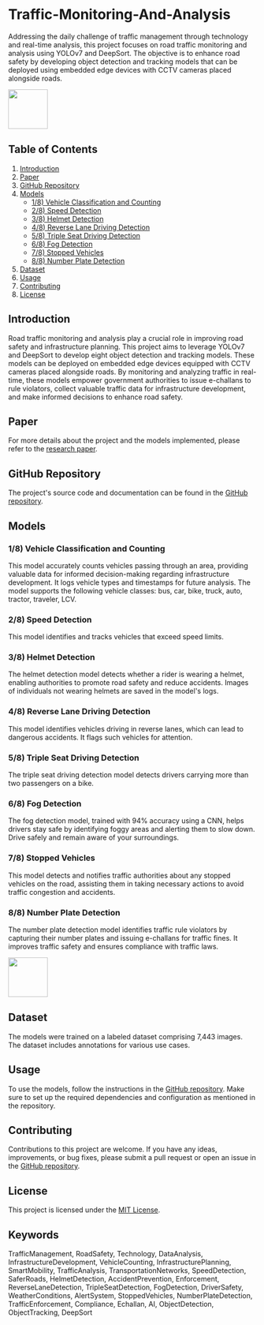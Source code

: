 # Traffic-Monitoring-And-Analysis

Addressing the daily challenge of traffic management through technology and real-time analysis, this project focuses on road traffic monitoring and analysis using YOLOv7 and DeepSort. The objective is to enhance road safety by developing object detection and tracking models that can be deployed using embedded edge devices with CCTV cameras placed alongside roads.

<img src="https://static.vecteezy.com/system/resources/previews/014/349/119/original/traffic-monitoring-chart-analysis-seo-filled-outline-icon-vector.jpg" width="80" height="80">

## Table of Contents

1. [Introduction](#introduction)
2. [Paper](#paper)
3. [GitHub Repository](#github-repository)
4. [Models](#models)
    - [1/8) Vehicle Classification and Counting](#1-vehicle-classification-and-counting)
    - [2/8) Speed Detection](#2-speed-detection)
    - [3/8) Helmet Detection](#3-helmet-detection)
    - [4/8) Reverse Lane Driving Detection](#4-reverse-lane-driving-detection)
    - [5/8) Triple Seat Driving Detection](#5-triple-seat-driving-detection)
    - [6/8) Fog Detection](#6-fog-detection)
    - [7/8) Stopped Vehicles](#7-stopped-vehicles)
    - [8/8) Number Plate Detection](#8-number-plate-detection)
5. [Dataset](#dataset)
6. [Usage](#usage)
7. [Contributing](#contributing)
8. [License](#license)

## Introduction

Road traffic monitoring and analysis play a crucial role in improving road safety and infrastructure planning. This project aims to leverage YOLOv7 and DeepSort to develop eight object detection and tracking models. These models can be deployed on embedded edge devices equipped with CCTV cameras placed alongside roads. By monitoring and analyzing traffic in real-time, these models empower government authorities to issue e-challans to rule violators, collect valuable traffic data for infrastructure development, and make informed decisions to enhance road safety.

## Paper

For more details about the project and the models implemented, please refer to the [research paper](https://lnkd.in/dnTbsDbf).

## GitHub Repository

The project's source code and documentation can be found in the [GitHub repository](https://lnkd.in/dSK73d-C).

## Models

### 1/8) Vehicle Classification and Counting

This model accurately counts vehicles passing through an area, providing valuable data for informed decision-making regarding infrastructure development. It logs vehicle types and timestamps for future analysis. The model supports the following vehicle classes: bus, car, bike, truck, auto, tractor, traveler, LCV.

### 2/8) Speed Detection

This model identifies and tracks vehicles that exceed speed limits.

### 3/8) Helmet Detection

The helmet detection model detects whether a rider is wearing a helmet, enabling authorities to promote road safety and reduce accidents. Images of individuals not wearing helmets are saved in the model's logs.

### 4/8) Reverse Lane Driving Detection

This model identifies vehicles driving in reverse lanes, which can lead to dangerous accidents. It flags such vehicles for attention.

### 5/8) Triple Seat Driving Detection

The triple seat driving detection model detects drivers carrying more than two passengers on a bike.

### 6/8) Fog Detection

The fog detection model, trained with 94% accuracy using a CNN, helps drivers stay safe by identifying foggy areas and alerting them to slow down. Drive safely and remain aware of your surroundings.

### 7/8) Stopped Vehicles

This model detects and notifies traffic authorities about any stopped vehicles on the road, assisting them in taking necessary actions to avoid traffic congestion and accidents.

### 8/8) Number Plate Detection

The number plate detection model identifies traffic rule violators by capturing their number plates and issuing e-challans for traffic fines. It improves traffic safety and ensures compliance with traffic laws.

<a href="https://youtu.be/jjlz0LPomio"><img src="https://github.com/ShubhamSongire/Traffic-Monitoring-And-Analysis/assets/68246393/44ed4770-31be-45a1-91a7-f332d8d9f6dd" height=80 width=80></a>

## Dataset

The models were trained on a labeled dataset comprising 7,443 images. The dataset includes annotations for various use cases.

## Usage

To use the models, follow the instructions in the [GitHub repository](https://lnkd.in/dSK73d-C). Make sure to set up the required dependencies and configuration as mentioned in the repository.

## Contributing

Contributions to this project are welcome. If you have any ideas, improvements, or bug fixes, please submit a pull request or open an issue in the [GitHub repository](https://lnkd.in/dSK73d-C).

## License

This project is licensed under the [MIT License](LICENSE).

## Keywords

TrafficManagement, RoadSafety, Technology, DataAnalysis, InfrastructureDevelopment, VehicleCounting, InfrastructurePlanning, SmartMobility, TrafficAnalysis, TransportationNetworks, SpeedDetection, SaferRoads, HelmetDetection, AccidentPrevention, Enforcement, ReverseLaneDetection, TripleSeatDetection, FogDetection, DriverSafety, WeatherConditions, AlertSystem, StoppedVehicles, NumberPlateDetection, TrafficEnforcement, Compliance, Echallan, AI, ObjectDetection, ObjectTracking, DeepSort
